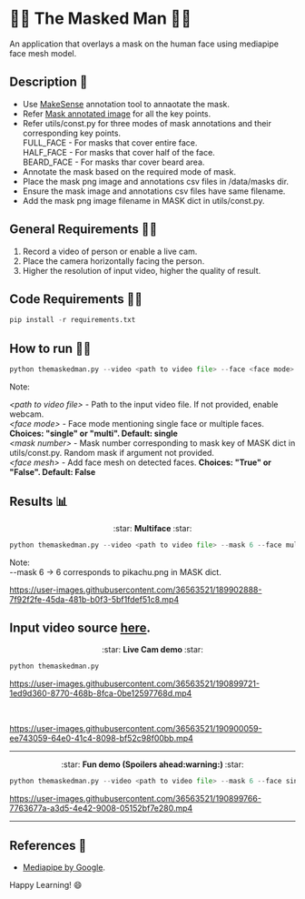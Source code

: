 # 👺😷 The Masked Man 🎃🥸
<p>
An application that overlays a mask on the human face using mediapipe face mesh model.
</p>

## Description :scroll:
* Use [MakeSense](https://www.makesense.ai/) annotation tool to annaotate the mask.
* Refer [Mask annotated image](https://github.com/Logeswaran123/The-Masked-Man/blob/main/data/mask_points_info/gal_gadot_annotated.jpg) for all the key points.
* Refer utils/const.py for three modes of mask annotations and their corresponding key points. <br />
FULL_FACE - For masks that cover entire face. <br />
HALF_FACE - For masks that cover half of the face. <br />
BEARD_FACE - For masks thar cover beard area. <br />
* Annotate the mask based on the required mode of mask.
* Place the mask png image and annotations csv files in /data/masks dir.
* Ensure the mask image and annotations csv files have same filename.
* Add the mask png image filename in MASK dict in utils/const.py.

## General Requirements :mage_man:
1. Record a video of person or enable a live cam.
2. Place the camera horizontally facing the person.
3. Higher the resolution of input video, higher the quality of result.

## Code Requirements :mage_woman:
```python
pip install -r requirements.txt
```

## How to run :running_man:
```python
python themaskedman.py --video <path to video file> --face <face mode> --mask <mask number> --mesh <face mesh>
```
Note:<br />

*<path to video file\>* - Path to the input video file. If not provided, enable webcam.<br />
*<face mode\>* - Face mode mentioning single face or multiple faces. <b>Choices: "single" or "multi". Default: single </b><br />
*<mask number\>* - Mask number corresponding to mask key of MASK dict in utils/const.py. Random mask if argument not provided. <br />
*<face mesh\>* - Add face mesh on detected faces. <b>Choices: "True" or "False". Default: False </b><br />

## Results :bar_chart:

<p align="center"> :star: <b> Multiface </b> :star: </p>

```python
python themaskedman.py --video <path to video file> --mask 6 --face multi --mesh True
```
Note:<br />
--mask 6 -> 6 corresponds to pikachu.png in MASK dict.

https://user-images.githubusercontent.com/36563521/189902888-7f92f2fe-45da-481b-b0f3-5bf1fdef51c8.mp4

Input video source [here](https://www.pexels.com/video/girl-friends-posing-for-selfies-5935550/).
---

<p align="center"> :star: <b> Live Cam demo </b> :star: </p>

```python
python themaskedman.py
```

https://user-images.githubusercontent.com/36563521/190899721-1ed9d360-8770-468b-8fca-0be12597768d.mp4

<br />

https://user-images.githubusercontent.com/36563521/190900059-ee743059-64e0-41c4-8098-bf52c98f00bb.mp4

---

<p align="center"> :star: <b> Fun demo (Spoilers ahead:warning:) </b> :star: </p>

```python
python themaskedman.py --video <path to video file> --mask 6 --face single --mesh True
```

https://user-images.githubusercontent.com/36563521/190899766-7763677a-a3d5-4e42-9008-05152bf7e280.mp4

---

## References :page_facing_up:

* [Mediapipe by Google](https://github.com/google/mediapipe).

Happy Learning! 😄
